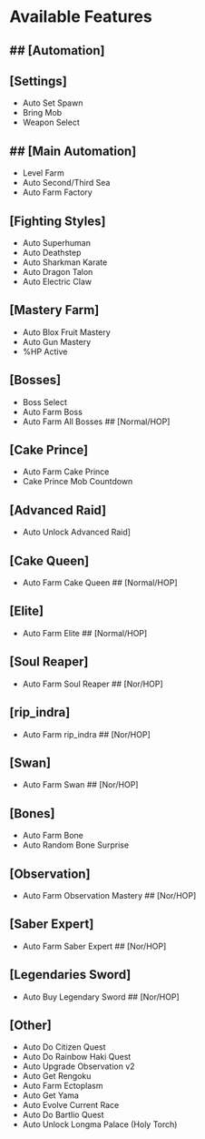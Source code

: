 # Available Features
## ## [Automation]
 ## [Settings]
- Auto Set Spawn
- Bring Mob
- Weapon Select
## ## [Main Automation]
- Level Farm
- Auto Second/Third Sea
- Auto Farm Factory
## [Fighting Styles]
- Auto Superhuman
- Auto Deathstep
- Auto Sharkman Karate
- Auto Dragon Talon
- Auto Electric Claw
## [Mastery Farm]
- Auto Blox Fruit Mastery
- Auto Gun Mastery
- %HP Active
## [Bosses]
- Boss Select
- Auto Farm Boss
- Auto Farm All Bosses ## [Normal/HOP]
## [Cake Prince]
- Auto Farm Cake Prince
- Cake Prince Mob Countdown
## [Advanced Raid]
- Auto Unlock Advanced Raid]
## [Cake Queen]
- Auto Farm Cake Queen ## [Normal/HOP]
## [Elite]
- Auto Farm Elite ## [Normal/HOP]
## [Soul Reaper]
- Auto Farm Soul Reaper ## [Nor/HOP]
## [rip_indra]
- Auto Farm rip_indra ## [Nor/HOP]
## [Swan]
- Auto Farm Swan ## [Nor/HOP]
## [Bones]
- Auto Farm Bone
- Auto Random Bone Surprise
## [Observation]
- Auto Farm Observation Mastery ## [Nor/HOP]
## [Saber Expert]
- Auto Farm Saber Expert ## [Nor/HOP]
## [Legendaries Sword]
- Auto Buy Legendary Sword ## [Nor/HOP]
## [Other]
- Auto Do Citizen Quest
- Auto Do Rainbow Haki Quest
- Auto Upgrade Observation v2
- Auto Get Rengoku
- Auto Farm Ectoplasm
- Auto Get Yama
- Auto Evolve Current Race
- Auto Do Bartlio Quest
- Auto Unlock Longma Palace (Holy Torch)
